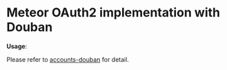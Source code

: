 # Meteor OAuth2 implementation with Douban

**Usage**:

Please refer to [accounts-douban](https://github.com/lyslim/accounts-douban) for detail.

